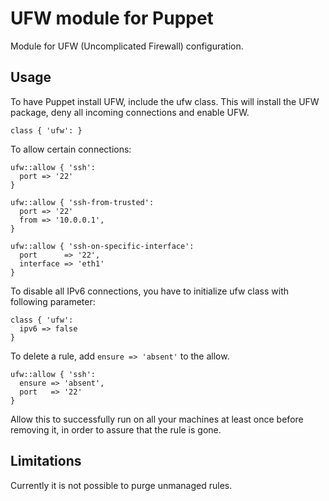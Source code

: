 UFW module for Puppet
=====================

Module for UFW (Uncomplicated Firewall) configuration.

Usage
-----

To have Puppet install UFW, include the ufw class.
This will install the UFW package, deny all incoming connections and enable UFW.

```puppet
class { 'ufw': }
```

To allow certain connections:

```puppet
ufw::allow { 'ssh':
  port => '22'
}

ufw::allow { 'ssh-from-trusted':
  port => '22'
  from => '10.0.0.1',
}

ufw::allow { 'ssh-on-specific-interface':
  port      => '22',
  interface => 'eth1'
}
```

To disable all IPv6 connections, you have to initialize ufw class with following parameter:

```puppet
class { 'ufw':
  ipv6 => false
}
```

To delete a rule, add `ensure => 'absent'` to the allow.

```puppet
ufw::allow { 'ssh':
  ensure => 'absent',
  port   => '22'
}
```

Allow this to successfully run on all your machines at least once before removing it,
in order to assure that the rule is gone.


Limitations
-----------

Currently it is not possible to purge unmanaged rules.
